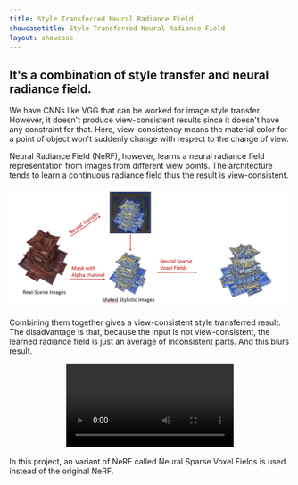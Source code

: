 ```yaml
---
title: Style Transferred Neural Radiance Field
showcasetitle: Style Transferred Neural Radiance Field
layout: showcase
---
```


## It's a combination of style transfer and neural radiance field.

We have CNNs like VGG that can be worked for image style transfer. However, it doesn't produce view-consistent results since it doesn't have any constraint for that. Here, view-consistency means the material color for a point of object won't suddenly change with respect to the change of view.

Neural Radiance Field (NeRF), however, learns a neural radiance field representation from images from different view points. The architecture tends to learn a continuous radiance field thus the result is view-consistent.

![Process of style transfer NeRF](/assets/images/styleNeRFArchi.PNG)

Combining them together gives a view-consistent style transferred result. The disadvantage is that, because the input is not view-consistent, the learned radiance field is just an average of inconsistent parts. And this blurs result.

<center><video src="/assets/videos/styleNERF.mp4" controls></video></center>

In this project, an variant of NeRF called Neural Sparse Voxel Fields is used instead of the original NeRF.